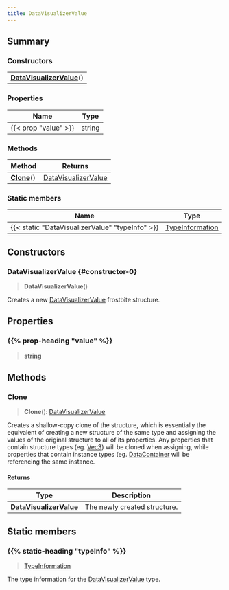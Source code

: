 ```yaml
---
title: DataVisualizerValue
---
```



## Summary
### Constructors
| |
| ----------- |
| **[DataVisualizerValue](#constructor-0)**() |

### Properties
| Name | Type |
| ---- | ---- |
| {{< prop "value" >}} | string |

### Methods
| Method | Returns |
| ------ | ---- |
| **[Clone](#clone)**() | [DataVisualizerValue](/vext/ref/fb/datavisualizervalue) |

### Static members
| Name | Type |
| ---- | ---- |
| {{< static "DataVisualizerValue" "typeInfo" >}} | [TypeInformation](/vext/ref/shared/class/typeinformation) |

## Constructors
### DataVisualizerValue {#constructor-0}
> **DataVisualizerValue**()

Creates a new [DataVisualizerValue](/vext/ref/fb/datavisualizervalue) frostbite structure.

## Properties
### {{% prop-heading "value" %}}
> **string**

## Methods
### Clone
> **Clone**(): [DataVisualizerValue](/vext/ref/fb/datavisualizervalue)

Creates a shallow-copy clone of the structure, which is essentially the equivalent of creating a new structure of the same type and assigning the values of the original structure to all of its properties. Any properties that contain structure types (eg. [Vec3](/vext/ref/shared/class/vec3)) will be cloned when assigning, while properties that contain instance types (eg. [DataContainer](/vext/ref/shared/class/datacontainer) will be referencing the same instance.

#### Returns
| Type | Description |
| ---- | ----------- |
| **[DataVisualizerValue](/vext/ref/fb/datavisualizervalue)** | The newly created structure. |

## Static members
### {{% static-heading "typeInfo" %}}
> [TypeInformation](/vext/ref/shared/class/typeinformation)

The type information for the [DataVisualizerValue](/vext/ref/fb/datavisualizervalue) type.

